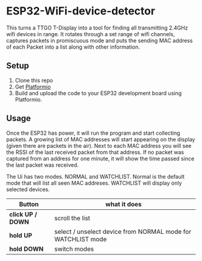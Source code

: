 # ESP32-WiFi-device-detector

This turns a TTGO T-Display into a tool for finding all transmitting 2.4GHz wifi devices in range. It rotates through a set range of wifi channels, captures packets in promiscuous mode and puts the sending MAC address of each Packet into a list along with other information.

## Setup

1. Clone this repo
2. Get [Platformio](https://platformio.org/get-started)
2. Build and upload the code to your ESP32 development board using Platformio.

## Usage

Once the ESP32 has power, it will run the program and start collecting packets. A growing list of MAC addresses will start appearing on the display (given there are packets in the air). Next to each MAC address you will see the RSSI of the last received packet from that address. If no packet was captured from an address for one minute, it will show the time passed since the last packet was received.

The Ui has two modes. NORMAL and WATCHLIST. Normal is the default mode that will list all seen MAC addreses. WATCHLIST will display only selected devices.

| Button | what it does |
|---|---|
| **click UP / DOWN** | scroll the list |
| **hold UP** | select / unselect device from NORMAL mode for WATCHLIST mode |
| **hold DOWN** | switch modes |
